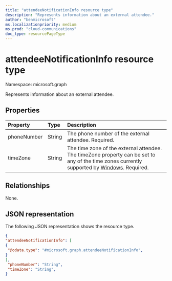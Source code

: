 ```yaml
---
title: "attendeeNotificationInfo resource type"
description: "Represents information about an external attendee."
author: "benmicrosoft"
ms.localizationpriority: medium
ms.prod: "cloud-communications"
doc_type: resourcePageType
---
```


# attendeeNotificationInfo resource type

Namespace: microsoft.graph

Represents information about an external attendee.

## Properties
|Property|Type|Description|
|:---|:---|:---|
|phoneNumber|String|The phone number of the external attendee. Required.|
|timeZone|String|The time zone of the external attendee. The timeZone property can be set to any of the time zones currently supported by [Windows](https://learn.microsoft.com/en-us/windows-hardware/manufacture/desktop/default-time-zones). Required.|

## Relationships
None.

## JSON representation
The following JSON representation shows the resource type.
<!-- {
  "blockType": "resource",
  "optionalProperties": [
  ],
   "@odata.type": "#microsoft.graph.attendeeNotificationInfo",
}-->
   ```json
{
"attendeeNotificationInfo": [
  {
    "@odata.type": "#microsoft.graph.attendeeNotificationInfo",
  }
],
    "phoneNumber": "String",
    "timeZone": "String",
}
```
```
